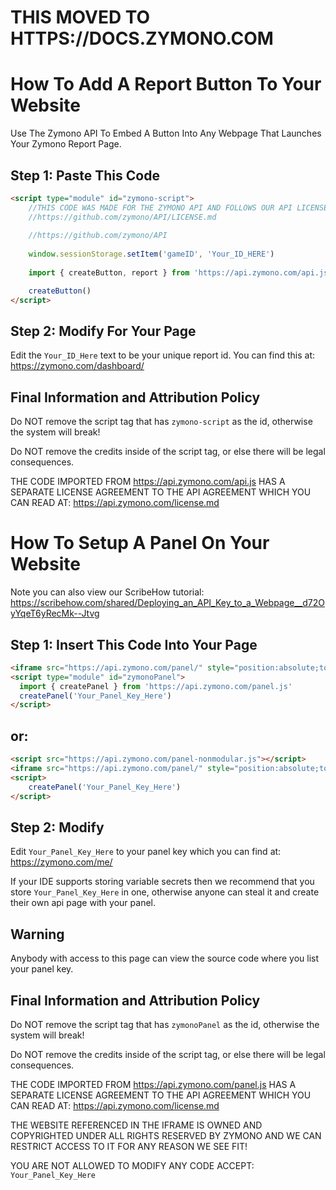 # THIS MOVED TO HTTPS://DOCS.ZYMONO.COM

# How To Add A Report Button To Your Website
Use The Zymono API To Embed A Button Into Any Webpage That Launches Your Zymono Report Page.

## Step 1: Paste This Code
```html
<script type="module" id="zymono-script">
    //THIS CODE WAS MADE FOR THE ZYMONO API AND FOLLOWS OUR API LICENSE. 
    //https://github.com/zymono/API/LICENSE.md
    
    //https://github.com/zymono/API
    
    window.sessionStorage.setItem('gameID', 'Your_ID_HERE')
    
    import { createButton, report } from 'https://api.zymono.com/api.js'

    createButton()
</script>
  ```

## Step 2: Modify For Your Page

Edit the ```Your_ID_Here``` text to be your unique report id. You can find this at: https://zymono.com/dashboard/

## Final Information and Attribution Policy

Do NOT remove the script tag that has ```zymono-script``` as the id, otherwise the system will break!

Do NOT remove the credits inside of the script tag, or else there will be legal consequences.

THE CODE IMPORTED FROM https://api.zymono.com/api.js HAS A SEPARATE LICENSE AGREEMENT TO THE API AGREEMENT WHICH YOU CAN READ AT: https://api.zymono.com/license.md

# How To Setup A Panel On Your Website

Note you can also view our ScribeHow tutorial: https://scribehow.com/shared/Deploying_an_API_Key_to_a_Webpage__d72OyYqeT6yRecMk--Jtvg

## Step 1: Insert This Code Into Your Page
```html 
<iframe src="https://api.zymono.com/panel/" style="position:absolute;top:0;left:0;width:100%;height:100%;border:none;">
<script type="module" id="zymonoPanel">
  import { createPanel } from 'https://api.zymono.com/panel.js'
  createPanel('Your_Panel_Key_Here')
</script>
```

## or:

```html 
<script src="https://api.zymono.com/panel-nonmodular.js"></script>
<iframe src="https://api.zymono.com/panel/" style="position:absolute;top:0;left:0;width:100%;height:100%;border:none;">
<script>
    createPanel('Your_Panel_Key_Here')
</script>
```
    
## Step 2: Modify
    
Edit ```Your_Panel_Key_Here``` to your panel key which you can find at: https://zymono.com/me/

If your IDE supports storing variable secrets then we recommend that you store ```Your_Panel_Key_Here``` in one, otherwise anyone can steal it and create their own api page with your panel.
    
## Warning
    
Anybody with access to this page can view the source code where you list your panel key.
    
## Final Information and Attribution Policy

Do NOT remove the script tag that has ```zymonoPanel``` as the id, otherwise the system will break!

Do NOT remove the credits inside of the script tag, or else there will be legal consequences.

THE CODE IMPORTED FROM https://api.zymono.com/panel.js HAS A SEPARATE LICENSE AGREEMENT TO THE API AGREEMENT WHICH YOU CAN READ AT: https://api.zymono.com/license.md

THE WEBSITE REFERENCED IN THE IFRAME IS OWNED AND COPYRIGHTED UNDER ALL RIGHTS RESERVED BY ZYMONO AND WE CAN RESTRICT ACCESS TO IT FOR ANY REASON WE SEE FIT!
    
YOU ARE NOT ALLOWED TO MODIFY ANY CODE ACCEPT: ```Your_Panel_Key_Here```
